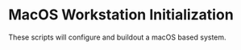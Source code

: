 # MacOS Workstation Initialization

These scripts will configure and buildout a macOS based system.
